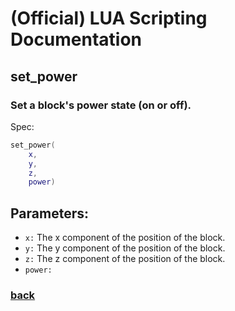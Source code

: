 
# (Official) LUA Scripting Documentation

## set_power

### Set a block's power state (on or off).

Spec:
```lua
set_power(
	x,
	y,
	z,
	power)
```
## Parameters:
- `x:` The x component of the position of the block.
- `y:` The y component of the position of the block.
- `z:` The z component of the position of the block.
- `power:` 

### [back](../other)
